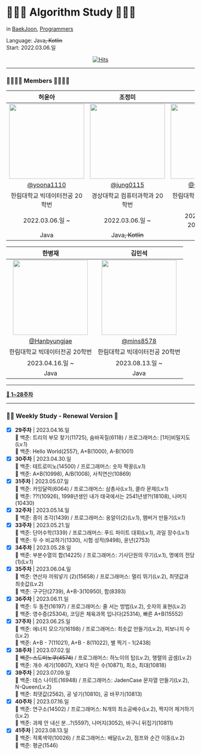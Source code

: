 # 👩🏻‍💻 Algorithm Study 👨🏻‍💻
in [BaekJoon](https://www.acmicpc.net/), [Programmers](https://school.programmers.co.kr/learn/challenges?)  
  
Language: Java~~, Kotlin~~  
Start: 2022.03.06.일
<div align="center">

  [![Hits](https://hits.seeyoufarm.com/api/count/incr/badge.svg?url=https%3A%2F%2Fgithub.com%2Fjung0115%2Fheo-goo-joe-0306&count_bg=%233D95C8&title_bg=%234E4D7C&icon=java.svg&icon_color=%23DCDCDC&title=hits&edge_flat=false)](https://hits.seeyoufarm.com)
</div>

---

### 👨‍👩‍👧‍👦 Members 👨‍👩‍👧‍👦
| 허윤아 | 조정미 | 구선화 |
| :---: | :---: | :---: |
| <img width="200px" src="https://avatars.githubusercontent.com/u/101046600?v=4" /> | <img width="200px" src="https://avatars.githubusercontent.com/u/76805879?v=4" /> | <img width="200px" src="https://avatars.githubusercontent.com/u/102344608?v=4" />
| [@yoona1110](https://github.com/yoona1110)  |  [@jung0115](https://github.com/jung0115)  |  [@Gu-sunhwa](https://github.com/Gu-sunhwa)  |
| 한림대학교 빅데이터전공 20학번 | 경상대학교 컴퓨터과학과 20학번 | 한림대학교 반도체전공 20학번 |
| 2022.03.06.일 ~ | 2022.03.06.일 ~ | 2022.05.01.일 ~ 2022.07.31.일 |
| Java | Java~~, Kotlin~~ | Java |

| 한병재 | 김민석 |
| :---: | :---: |
| <img width="200px" src="https://avatars.githubusercontent.com/u/125646787?v=4" /> | <img width="200px" src="https://avatars.githubusercontent.com/u/124144536?v=4" /> |
|  [@Hanbyungjae](https://github.com/Hanbyungjae)  |  [@mins8578](https://github.com/mins8578)  |
| 한림대학교 빅데이터전공 20학번 | 한림대학교 빅데이터전공 20학번 |
| 2023.04.16.일 ~ | 2023.08.13.일 ~ |
| Java | Java |

---
  
[**🔗 1~28주차**](https://github.com/VSCodeNers/heo-goo-joe-0306/wiki/%F0%9F%91%B5%F0%9F%8F%BB-Weekly-Study---Old-Version-%F0%9F%91%B4%F0%9F%8F%BB)

---

### 👶🏻 Weekly Study - Renewal Version 🍼

- [x] **29주차** | 2023.04.16.일  
🍗 백준: 트리의 부모 찾기(11725), 숨바꼭질(6118) / 프로그래머스: [1차]비밀지도(Lv.1)  
🐤 백준: Hello World(2557), A+B(1000), A-B(1001)  
- [x] **30주차** | 2023.04.30.일  
🍗 백준: 테트로미노(14500) / 프로그래머스: 숫자 짝꿍(Lv.1)  
🐤 백준: A×B(10998), A/B(1008), 사칙연산(10869)  
- [x] **31주차** | 2023.05.07.일  
🍗 백준: 카잉달력(6064) / 프로그래머스: 삼총사(Lv.1), 콜라 문제(Lv.1)  
🐤 백준: ??!(10926), 1998년생인 내가 태국에서는 2541년생?!(18108), 나머지(10430)  
- [x] **32주차** | 2023.05.14.일  
🍗 백준: 종이 조각(1439) / 프로그래머스: 옹알이(2)(Lv.1), 햄버거 만들기(Lv.1)  
- [x] **33주차** | 2023.05.21.일  
🍗 백준: 단어수학(1339) / 프로그래머스: 푸드 파이트 대회(Lv.1), 과일 장수(Lv.1)  
🐤 백준: 두 수 비교하기(1330), 시험 성적(9498), 윤년(2753)  
- [x] **34주차** | 2023.05.28.일  
🍗 백준: 부분수열의 합(14225) / 프로그래머스: 기사단원의 무기(Lv.1), 명예의 전당(1)(Lv.1)  
- [x] **35주차** | 2023.06.04.일  
🍗 백준: 연산자 끼워넣기 (2)(15658) / 프로그래머스: 멀리 뛰기(Lv.2), 최댓값과 최솟값(Lv.2)  
🐤 백준: 구구단(2739), A+B-3(10950), 합(8393)  
- [x] **36주차** | 2023.06.11.일  
🍗 백준: 두 동전(16197) / 프로그래머스: 줄 서는 방법(Lv.2), 숫자의 표현(Lv.2)  
🐤 백준: 영수증(25304), 코딩은 체육과목 입니다(25314), 빠른 A+B(15552)  
- [x] **37주차** | 2023.06.25.일  
🍗 백준: 에너지 모으기(16198) / 프로그래머스: 최솟값 만들기(Lv.2), 피보나치 수(Lv.2)  
🐤 백준: A+B - 7(11021), A+B - 8(11022), 별 찍기 - 1(2438)  
- [x] **38주차** | 2023.07.02.일  
🍗 ~~백준: 스도미노쿠(4574)~~ / 프로그래머스: 하노이의 탑(Lv.2), 행렬의 곱셈(Lv.2)  
🐤 백준: 개수 세기(10807), X보다 작은 수(10871), 최소, 최대(10818)  
- [x] **39주차** | 2023.07.09.일  
🍗 백준: 데스 나이트(16948) / 프로그래머스: JadenCase 문자열 만들기(Lv.2), N-Queen(Lv.2)  
🐤 백준: 최댓값(2562), 공 넣기(10810), 공 바꾸기(10813)
- [x] **40주차** | 2023.07.16.일  
🍗 백준: 연구소(14502) / 프로그래머스: N개의 최소공배수(Lv.2), 짝지어 제거하기(Lv.2)   
🐤 백준: 과제 안 내신 분…?(5597), 나머지(3052), 바구니 뒤집기(10811)  
- [x] **41주차** | 2023.08.13.일  
🍗 백준: 적록색약(10026) / 프로그래머스: 배달(Lv.2), 점프와 순간 이동(Lv.2)  
🐤 백준: 평균(1546)  
